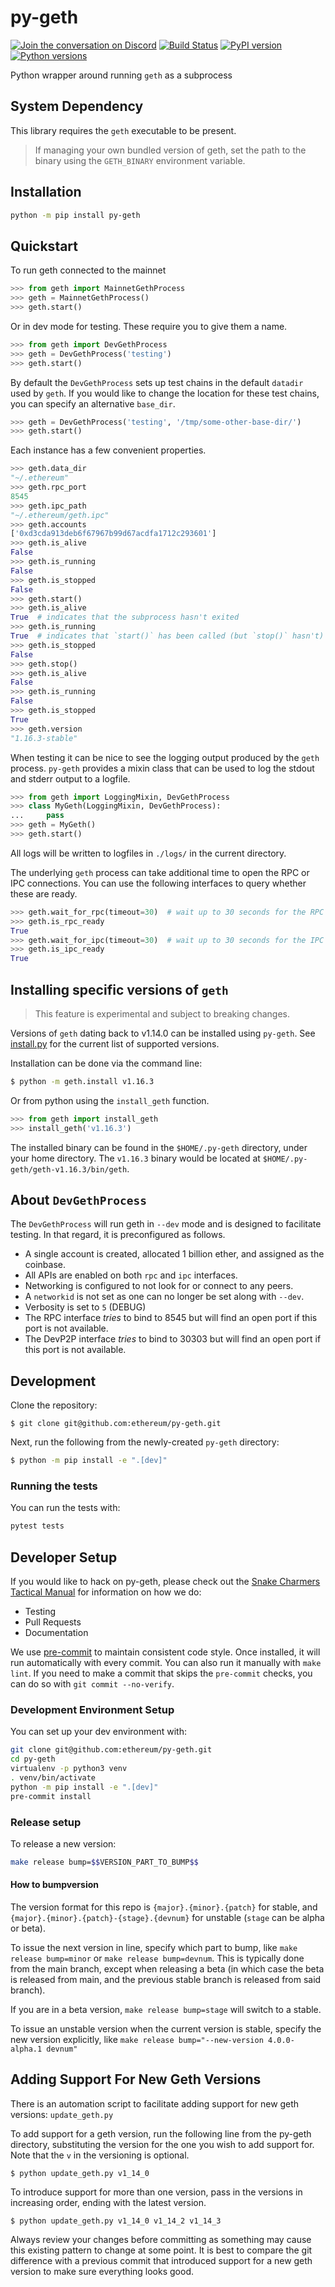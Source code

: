 # py-geth

[![Join the conversation on Discord](https://img.shields.io/discord/809793915578089484?color=blue&label=chat&logo=discord&logoColor=white)](https://discord.gg/GHryRvPB84)
[![Build Status](https://circleci.com/gh/ethereum/py-geth.svg?style=shield)](https://circleci.com/gh/ethereum/py-geth)
[![PyPI version](https://badge.fury.io/py/py-geth.svg)](https://badge.fury.io/py/py-geth)
[![Python versions](https://img.shields.io/pypi/pyversions/py-geth.svg)](https://pypi.python.org/pypi/py-geth)

Python wrapper around running `geth` as a subprocess

## System Dependency

This library requires the `geth` executable to be present.

> If managing your own bundled version of geth, set the path to the binary using the `GETH_BINARY` environment variable.

## Installation

```bash
python -m pip install py-geth
```

## Quickstart

To run geth connected to the mainnet

```python
>>> from geth import MainnetGethProcess
>>> geth = MainnetGethProcess()
>>> geth.start()
```

Or in dev mode for testing.  These require you to give them a name.

```python
>>> from geth import DevGethProcess
>>> geth = DevGethProcess('testing')
>>> geth.start()
```

By default the `DevGethProcess` sets up test chains in the default `datadir`
used by `geth`.  If you would like to change the location for these test
chains, you can specify an alternative `base_dir`.

```python
>>> geth = DevGethProcess('testing', '/tmp/some-other-base-dir/')
>>> geth.start()
```

Each instance has a few convenient properties.

```python
>>> geth.data_dir
"~/.ethereum"
>>> geth.rpc_port
8545
>>> geth.ipc_path
"~/.ethereum/geth.ipc"
>>> geth.accounts
['0xd3cda913deb6f67967b99d67acdfa1712c293601']
>>> geth.is_alive
False
>>> geth.is_running
False
>>> geth.is_stopped
False
>>> geth.start()
>>> geth.is_alive
True  # indicates that the subprocess hasn't exited
>>> geth.is_running
True  # indicates that `start()` has been called (but `stop()` hasn't)
>>> geth.is_stopped
False
>>> geth.stop()
>>> geth.is_alive
False
>>> geth.is_running
False
>>> geth.is_stopped
True
>>> geth.version
"1.16.3-stable"
```

When testing it can be nice to see the logging output produced by the `geth`
process.  `py-geth` provides a mixin class that can be used to log the stdout
and stderr output to a logfile.

```python
>>> from geth import LoggingMixin, DevGethProcess
>>> class MyGeth(LoggingMixin, DevGethProcess):
...     pass
>>> geth = MyGeth()
>>> geth.start()
```

All logs will be written to logfiles in `./logs/` in the current directory.

The underlying `geth` process can take additional time to open the RPC or IPC
connections. You can use the following interfaces to query whether these are ready.

```python
>>> geth.wait_for_rpc(timeout=30)  # wait up to 30 seconds for the RPC connection to open
>>> geth.is_rpc_ready
True
>>> geth.wait_for_ipc(timeout=30)  # wait up to 30 seconds for the IPC socket to open
>>> geth.is_ipc_ready
True
```

## Installing specific versions of `geth`

> This feature is experimental and subject to breaking changes.

Versions of `geth` dating back to v1.14.0 can be installed using `py-geth`.
See [install.py](https://github.com/ethereum/py-geth/blob/main/geth/install.py) for
the current list of supported versions.

Installation can be done via the command line:

```bash
$ python -m geth.install v1.16.3
```

Or from python using the `install_geth` function.

```python
>>> from geth import install_geth
>>> install_geth('v1.16.3')
```

The installed binary can be found in the `$HOME/.py-geth` directory, under your
home directory.  The `v1.16.3` binary would be located at
`$HOME/.py-geth/geth-v1.16.3/bin/geth`.

## About `DevGethProcess`

The `DevGethProcess` will run geth in `--dev` mode and is designed to facilitate testing.
In that regard, it is preconfigured as follows.

- A single account is created, allocated 1 billion ether, and assigned as the coinbase.
- All APIs are enabled on both `rpc` and `ipc` interfaces.
- Networking is configured to not look for or connect to any peers.
- A `networkid` is not set as one can no longer be set along with `--dev`.
- Verbosity is set to `5` (DEBUG)
- The RPC interface *tries* to bind to 8545 but will find an open port if this
  port is not available.
- The DevP2P interface *tries* to bind to 30303 but will find an open port if this
  port is not available.

## Development

Clone the repository:

```shell
$ git clone git@github.com:ethereum/py-geth.git
```

Next, run the following from the newly-created `py-geth` directory:

```sh
$ python -m pip install -e ".[dev]"
```

### Running the tests

You can run the tests with:

```sh
pytest tests
```

## Developer Setup

If you would like to hack on py-geth, please check out the [Snake Charmers
Tactical Manual](https://github.com/ethereum/snake-charmers-tactical-manual)
for information on how we do:

- Testing
- Pull Requests
- Documentation

We use [pre-commit](https://pre-commit.com/) to maintain consistent code style. Once
installed, it will run automatically with every commit. You can also run it manually
with `make lint`. If you need to make a commit that skips the `pre-commit` checks, you
can do so with `git commit --no-verify`.

### Development Environment Setup

You can set up your dev environment with:

```sh
git clone git@github.com:ethereum/py-geth.git
cd py-geth
virtualenv -p python3 venv
. venv/bin/activate
python -m pip install -e ".[dev]"
pre-commit install
```

### Release setup

To release a new version:

```sh
make release bump=$$VERSION_PART_TO_BUMP$$
```

#### How to bumpversion

The version format for this repo is `{major}.{minor}.{patch}` for stable, and
`{major}.{minor}.{patch}-{stage}.{devnum}` for unstable (`stage` can be alpha or beta).

To issue the next version in line, specify which part to bump,
like `make release bump=minor` or `make release bump=devnum`. This is typically done from the
main branch, except when releasing a beta (in which case the beta is released from main,
and the previous stable branch is released from said branch).

If you are in a beta version, `make release bump=stage` will switch to a stable.

To issue an unstable version when the current version is stable, specify the
new version explicitly, like `make release bump="--new-version 4.0.0-alpha.1 devnum"`

## Adding Support For New Geth Versions

There is an automation script to facilitate adding support for new geth versions: `update_geth.py`

To add support for a geth version, run the following line from the py-geth directory, substituting
the version for the one you wish to add support for. Note that the `v` in the versioning is
optional.

```shell
$ python update_geth.py v1_14_0
```

To introduce support for more than one version, pass in the versions in increasing order,
ending with the latest version.

```shell
$ python update_geth.py v1_14_0 v1_14_2 v1_14_3
```

Always review your changes before committing as something may cause this existing pattern to change at some point.
It is best to compare the git difference with a previous commit that introduced support for a new geth version to make
sure everything looks good.

